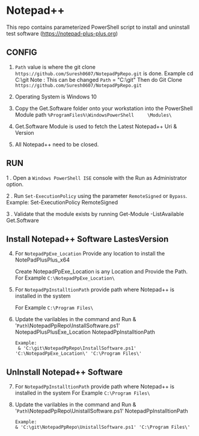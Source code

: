 #  Notepad++ 

 This repo contains parameterized PowerShell script to install and uninstall test software (https://notepad-plus-plus.org)

## CONFIG

1.  `Path` value is where the git clone `https://github.com/Suresh0607/NotepadPpRepo.git` is done.
     Example cd C:\git Note : This can be changed
	`Path` = "C:\git"
	 Then do Git Clone `https://github.com/Suresh0607/NotepadPpRepo.git`
	
2.   Operating System is Windows 10 

3.   Copy the Get.Software folder onto your workstation into the PowerShell Module path `%ProgramFiles%\WindowsPowerShell     \Modules\`

5.   Get.Software Module is used to fetch the Latest Notepad++ Uri & Version

4.   All Notepad++ need to be closed.

	 
## RUN

1 . Open a `Windows PowerShell ISE` console with the Run as Administrator option.

2 . Run `Set-ExecutionPolicy` using the parameter `RemoteSigned` or `Bypass`.
    Example: Set-ExecutionPolicy RemoteSigned

3 . Validate that the module exists by running 
	Get-Module -ListAvailable Get.Software 
	


## Install Notepad++ Software LastesVersion

4. For `NotepadPpExe_Location`  Provide any location to install the NotePadPlusPlus_x64
   
   Create  NotepadPpExe_Location is any Location and Provide the Path.
   For Example `C:\NotepadPpExe_Location\`
   

5. For `NotepadPpInstalltionPath`  provide path where Notepad++ is installed in the system
   
   For Example `C:\Program Files\`


5. Update the varilables in the command and Run 
		& '`Path`\NotepadPpRepo\InstallSoftware.ps1' NotepadPlusPlusExe_Location NotepadPpInstalltionPath
    
       Example:
        & 'C:\git\NotepadPpRepo\InstallSoftware.ps1' 'C:\NotepadPpExe_Location\' 'C:\Program Files\'


## UnInstall Notepad++ Software

7.  For `NotepadPpInstalltionPath` provide path where Notepad++ is installed in the system
    For Example `C:\Program Files\` 

6.  Update the varilables in the command and Run 
        & '`Path`\NotepadPpRepo\UnistallSoftware.ps1' NotepadPpInstalltionPath 

    	Example:
    	& 'C:\git\NotepadPpRepo\UnistallSoftware.ps1' 'C:\Program Files\'

